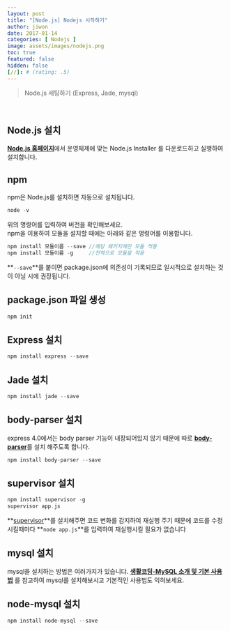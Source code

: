 ```yaml
---
layout: post
title: "[Node.js] Nodejs 시작하기"
author: jiwon
date: 2017-01-14
categories: [ Nodejs ]
image: assets/images/nodejs.png
toc: true
featured: false
hidden: false
[//]: # (rating: .5)
---
```


> Node.js 세팅하기 (Express, Jade, mysql)

<br/>

## Node.js 설치
[**Node.js 홈페이지**](https://nodejs.org/en/)에서 운영체제에 맞는 
Node.js Installer 를 다운로드하고 실행하여 설치합니다.	

## npm

npm은 Node.js를 설치하면 자동으로 설치됩니다.	  

```c
node -v   	
```

위의 명령어를 입력하여 버전을 확인해보세요.  
npm을 이용하여 모듈을 설치할 때에는 아래와 같은 명령어를 이용합니다.

```c
npm install 모듈이름 --save	//해당 패키지에만 모듈 적용
npm install 모듈이름 -g		//전역으로 모듈을 적용
```

**`--save`**를 붙이면 package.json에 의존성이 기록되므로 일시적으로 
설치하는 것이 아닐 시에 권장됩니다.
​	

## package.json 파일 생성
```c
npm init
```


## Express 설치
```c
npm install express --save
```

## Jade 설치	
```c
npm install jade --save
```

## body-parser 설치
express 4.0에서는 body parser 기능이 내장되어있지 않기 때문에
따로 [**body-parser**](https://www.npmjs.com/package/body-parser)를 
설치 해주도록 합니다.

```c
npm install body-parser --save
```

## supervisor 설치

```c
npm install supervisor -g
supervisor app.js
```


**[supervisor](https://www.npmjs.com/package/supervisor)**를 설치해주면
코드 변화를 감지하여 재실행 주기 때문에 코드를 수정시킬때마다 
**`node app.js`**를 입력하여 재실행시킬 필요가 없습니다

## mysql 설치
mysql을 설치하는 방법은 여러가지가 있습니댜. 
[**생활코딩-MySQL 소개 및 기본 사용법**](https://opentutorials.org/course/2136/12020)
를 참고하여 mysql를 설치해보시고 기본적인 사용법도 익혀보세요.

## node-mysql 설치
```c
npm install node-mysql --save
```
